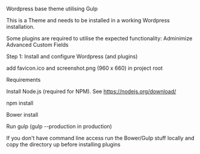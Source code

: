 Wordpress base theme utilising Gulp


This is a Theme and needs to be installed in a working Wordpress installation. 

Some plugins are required to utilise the expected functionality:
Adminimize
Advanced Custom Fields


Step 1: Install and configure Wordpress (and plugins)

add favicon.ico and screenshot.png (960 x 660) in project root

Requirements

Install Node.js (required for NPM). See https://nodejs.org/download/

npm install

Bower install

Run gulp (gulp --production in production)


If you don't have command line access run the Bower/Gulp stuff locally and copy the directory up before installing plugins

